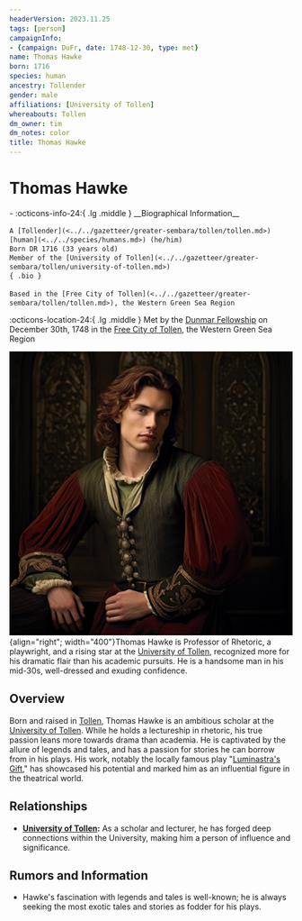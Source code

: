 ```yaml
---
headerVersion: 2023.11.25
tags: [person]
campaignInfo:
- {campaign: DuFr, date: 1748-12-30, type: met}
name: Thomas Hawke
born: 1716
species: human
ancestry: Tollender
gender: male
affiliations: [University of Tollen]
whereabouts: Tollen
dm_owner: tim
dm_notes: color
title: Thomas Hawke
---
```

# Thomas Hawke
<div class="grid cards ext-narrow-margin ext-one-column" markdown>
- :octicons-info-24:{ .lg .middle } __Biographical Information__

    A [Tollender](<../../gazetteer/greater-sembara/tollen/tollen.md>) [human](<../../species/humans.md>) (he/him)  
    Born DR 1716 (33 years old)  
    Member of the [University of Tollen](<../../gazetteer/greater-sembara/tollen/university-of-tollen.md>)  
    { .bio }

    Based in the [Free City of Tollen](<../../gazetteer/greater-sembara/tollen/tollen.md>), the Western Green Sea Region
</div>



:octicons-location-24:{ .lg .middle } Met by the [Dunmar Fellowship](<../pcs/dunmar-fellowship/dunmar-fellowship.md>) on December 30th, 1748 in the [Free City of Tollen](<../../gazetteer/greater-sembara/tollen/tollen.md>), the Western Green Sea Region  


![Thomas Hawke](../../assets/thomas-hawke.png){align="right"; width="400"}Thomas Hawke is Professor of Rhetoric, a playwright, and a rising star at the [University of Tollen](<../../gazetteer/greater-sembara/tollen/university-of-tollen.md>), recognized more for his dramatic flair than his academic pursuits. He is a handsome man in his mid-30s, well-dressed and exuding confidence. 
## Overview
Born and raised in [Tollen](<../../gazetteer/greater-sembara/tollen/tollen.md>), Thomas Hawke is an ambitious scholar at the [University of Tollen](<../../gazetteer/greater-sembara/tollen/university-of-tollen.md>). While he holds a lectureship in rhetoric, his true passion leans more towards drama than academia. He is captivated by the allure of legends and tales, and has a passion for stories he can borrow from in his plays. His work, notably the locally famous play "[Luminastra's Gift](<../../things/books/luminastra-s-gift.md>)," has showcased his potential and marked him as an influential figure in the theatrical world.
## Relationships
- **[University of Tollen](<../../gazetteer/greater-sembara/tollen/university-of-tollen.md>):** As a scholar and lecturer, he has forged deep connections within the University, making him a person of influence and significance.
## Rumors and Information
- Hawke's fascination with legends and tales is well-known; he is always seeking the most exotic tales and stories as fodder for his plays. 


